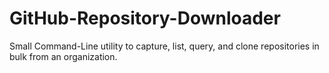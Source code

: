 # GitHub-Repository-Downloader
Small Command-Line utility to capture, list, query, and clone repositories in bulk from an organization. 
